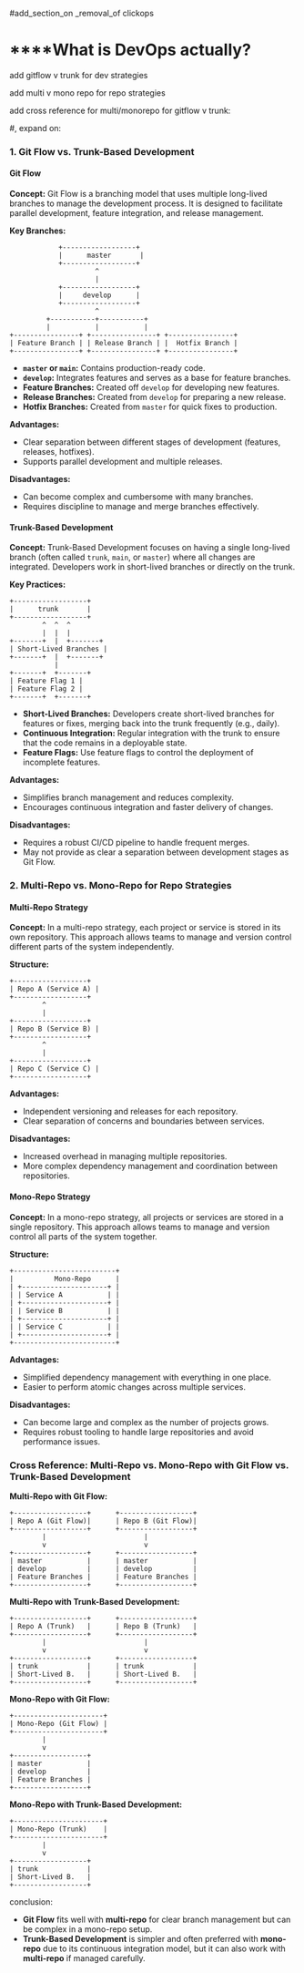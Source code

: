 

#add_section_on _removal_of clickops

# ****What is DevOps actually?

add gitflow v trunk for dev strategies

add multi v mono repo for repo strategies

add cross reference for multi/monorepo for gitflow v trunk:

#, expand on:




### **1. Git Flow vs. Trunk-Based Development**

#### **Git Flow**

**Concept:**
Git Flow is a branching model that uses multiple long-lived branches to manage the development process. It is designed to facilitate parallel development, feature integration, and release management.

**Key Branches:**
```
            +------------------+
            |      master       |
            +------------------+
                     ^
                     |
            +------------------+
            |     develop      |
            +------------------+
                     ^
         +-----------+-----------+
         |           |           |
+----------------+ +----------------+ +----------------+
| Feature Branch | | Release Branch | |  Hotfix Branch |
+----------------+ +----------------+ +----------------+
```

- **`master` or `main`:** Contains production-ready code.
- **`develop`:** Integrates features and serves as a base for feature branches.
- **Feature Branches:** Created off `develop` for developing new features.
- **Release Branches:** Created from `develop` for preparing a new release.
- **Hotfix Branches:** Created from `master` for quick fixes to production.

**Advantages:**
- Clear separation between different stages of development (features, releases, hotfixes).
- Supports parallel development and multiple releases.

**Disadvantages:**
- Can become complex and cumbersome with many branches.
- Requires discipline to manage and merge branches effectively.

#### **Trunk-Based Development**

**Concept:**
Trunk-Based Development focuses on having a single long-lived branch (often called `trunk`, `main`, or `master`) where all changes are integrated. Developers work in short-lived branches or directly on the trunk.

**Key Practices:**

```
+------------------+
|      trunk       |
+------------------+
        ^  ^  ^
        |  |  |
+-------+  |  +-------+
| Short-Lived Branches |
+-------+  |  +-------+
           | 
+-------+  +-------+
| Feature Flag 1 |
| Feature Flag 2 |
+-------+  +-------+
```

- **Short-Lived Branches:** Developers create short-lived branches for features or fixes, merging back into the trunk frequently (e.g., daily).
- **Continuous Integration:** Regular integration with the trunk to ensure that the code remains in a deployable state.
- **Feature Flags:** Use feature flags to control the deployment of incomplete features.

**Advantages:**
- Simplifies branch management and reduces complexity.
- Encourages continuous integration and faster delivery of changes.

**Disadvantages:**
- Requires a robust CI/CD pipeline to handle frequent merges.
- May not provide as clear a separation between development stages as Git Flow.

### **2. Multi-Repo vs. Mono-Repo for Repo Strategies**

#### **Multi-Repo Strategy**

**Concept:**
In a multi-repo strategy, each project or service is stored in its own repository. This approach allows teams to manage and version control different parts of the system independently.

**Structure:**

```
+------------------+
| Repo A (Service A) |
+------------------+
        ^
        |
+------------------+
| Repo B (Service B) |
+------------------+
        ^
        |
+------------------+
| Repo C (Service C) |
+------------------+
```

**Advantages:**
- Independent versioning and releases for each repository.
- Clear separation of concerns and boundaries between services.

**Disadvantages:**
- Increased overhead in managing multiple repositories.
- More complex dependency management and coordination between repositories.

#### **Mono-Repo Strategy**

**Concept:**
In a mono-repo strategy, all projects or services are stored in a single repository. This approach allows teams to manage and version control all parts of the system together.

**Structure:**

```
+-------------------------+
|          Mono-Repo      |
| +---------------------+ |
| | Service A           | |
| +---------------------+ |
| | Service B           | |
| +---------------------+ |
| | Service C           | |
| +---------------------+ |
+-------------------------+
```

**Advantages:**
- Simplified dependency management with everything in one place.
- Easier to perform atomic changes across multiple services.

**Disadvantages:**
- Can become large and complex as the number of projects grows.
- Requires robust tooling to handle large repositories and avoid performance issues.

### **Cross Reference: Multi-Repo vs. Mono-Repo with Git Flow vs. Trunk-Based Development**

**Multi-Repo with Git Flow:**

```
+------------------+      +------------------+
| Repo A (Git Flow)|      | Repo B (Git Flow)|
+------------------+      +------------------+
        |                        |
        v                        v
+------------------+      +------------------+
| master           |      | master           |
| develop          |      | develop          |
| Feature Branches |      | Feature Branches |
+------------------+      +------------------+
```

**Multi-Repo with Trunk-Based Development:**

```
+------------------+      +------------------+
| Repo A (Trunk)   |      | Repo B (Trunk)   |
+------------------+      +------------------+
        |                        |
        v                        v
+------------------+      +------------------+
| trunk            |      | trunk            |
| Short-Lived B.   |      | Short-Lived B.   |
+------------------+      +------------------+
```

**Mono-Repo with Git Flow:**

```
+----------------------+
| Mono-Repo (Git Flow) |
+----------------------+
        |
        v
+------------------+
| master           |
| develop          |
| Feature Branches |
+------------------+
```

**Mono-Repo with Trunk-Based Development:**

```
+----------------------+
| Mono-Repo (Trunk)    |
+----------------------+
        |
        v
+------------------+
| trunk            |
| Short-Lived B.   |
+------------------+
```

conclusion:
- **Git Flow** fits well with **multi-repo** for clear branch management but can be complex in a mono-repo setup.
- **Trunk-Based Development** is simpler and often preferred with **mono-repo** due to its continuous integration model, but it can also work with **multi-repo** if managed carefully.